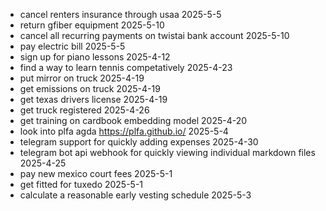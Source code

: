 - cancel renters insurance through usaa 2025-5-5
- return gfiber equipment 2025-5-10
- cancel all recurring payments on twistai bank account 2025-5-10
- pay electric bill 2025-5-5
- sign up for piano lessons 2025-4-12
- find a way to learn tennis competatively 2025-4-23
- put mirror on truck 2025-4-19
- get emissions on truck 2025-4-19 
- get texas drivers license 2025-4-19 
- get truck registered 2025-4-26
- get training on cardbook embedding model 2025-4-20
- look into plfa agda https://plfa.github.io/ 2025-5-4 
- telegram support for quickly adding expenses 2025-4-30
- telegram bot api webhook for quickly viewing individual markdown files 2025-4-25
- pay new mexico court fees 2025-5-1
- get fitted for tuxedo 2025-5-1
- calculate a reasonable early vesting schedule 2025-5-3
